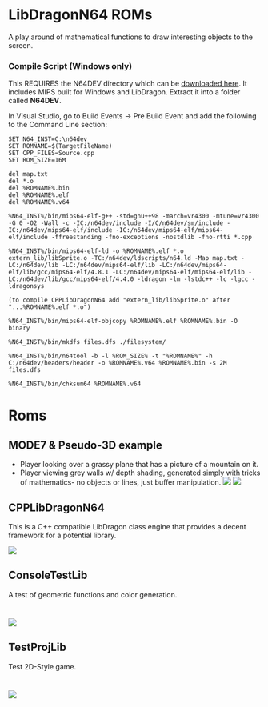 
# LibDragonN64 ROMs
A play around of mathematical functions to draw interesting objects to the screen.

### Compile Script (Windows only)
This REQUIRES the N64DEV directory which can be [downloaded here](http://73.55.44.55/n64dev.7z). It includes MIPS built for Windows and LibDragon. 
Extract it into a folder called <b>N64DEV</b>.

In Visual Studio, go to Build Events -> Pre Build Event and add the following to the Command Line section:

```
SET N64_INST=C:\n64dev
SET ROMNAME=$(TargetFileName)
SET CPP_FILES=Source.cpp
SET ROM_SIZE=16M

del map.txt
del *.o
del %ROMNAME%.bin
del %ROMNAME%.elf
del %ROMNAME%.v64

%N64_INST%/bin/mips64-elf-g++ -std=gnu++98 -march=vr4300 -mtune=vr4300 -G 0 -O2 -Wall -c -IC:/n64dev/include -I/C/n64dev/sm/include -IC:/n64dev/mips64-elf/include -IC:/n64dev/mips64-elf/mips64-elf/include -ffreestanding -fno-exceptions -nostdlib -fno-rtti *.cpp

%N64_INST%/bin/mips64-elf-ld -o %ROMNAME%.elf *.o extern_lib/libSprite.o -TC:/n64dev/ldscripts/n64.ld -Map map.txt -LC:/n64dev/lib -LC:/n64dev/mips64-elf/lib -LC:/n64dev/mips64-elf/lib/gcc/mips64-elf/4.8.1 -LC:/n64dev/mips64-elf/mips64-elf/lib -LC:/n64dev/lib/gcc/mips64-elf/4.4.0 -ldragon -lm -lstdc++ -lc -lgcc -ldragonsys

(to compile CPPLibDragonN64 add "extern_lib/libSprite.o" after "...%ROMNAME%.elf *.o")

%N64_INST%/bin/mips64-elf-objcopy %ROMNAME%.elf %ROMNAME%.bin -O binary

%N64_INST%/bin/mkdfs files.dfs ./filesystem/

%N64_INST%/bin/n64tool -b -l %ROM_SIZE% -t "%ROMNAME%" -h C:/n64dev/headers/header -o %ROMNAME%.v64 %ROMNAME%.bin -s 2M files.dfs

%N64_INST%/bin/chksum64 %ROMNAME%.v64
```
# Roms
## MODE7 & Pseudo-3D example
- Player looking over a grassy plane that has a picture of a mountain on it.
- Player viewing grey walls w/ depth shading, generated simply with tricks of mathematics- no objects or lines, just buffer manipulation. 
<IMG SRC="https://i.gyazo.com/a26ae20a78e24a62abda7183b85b3206.png"></img>
<IMG SRC="http://73.55.44.55/libn64gametest.png"></img>

## CPPLibDragonN64 
This is a C++ compatible LibDragon class engine that provides a decent framework
for a potential library.

<IMG SRC="https://i.gyazo.com/59d2ed4c79047a3a6a649c6650abd1b6.png"></IMG>
## ConsoleTestLib
A test of geometric functions and color generation.

# <img src="https://i.gyazo.com/bb6717da3316b91ca628648acb9bc296.png"></img>
## TestProjLib
Test 2D-Style game.

# <img src="https://i.gyazo.com/80f0e4cc6272547d2a7cb1766c277d2e.png"></img>
